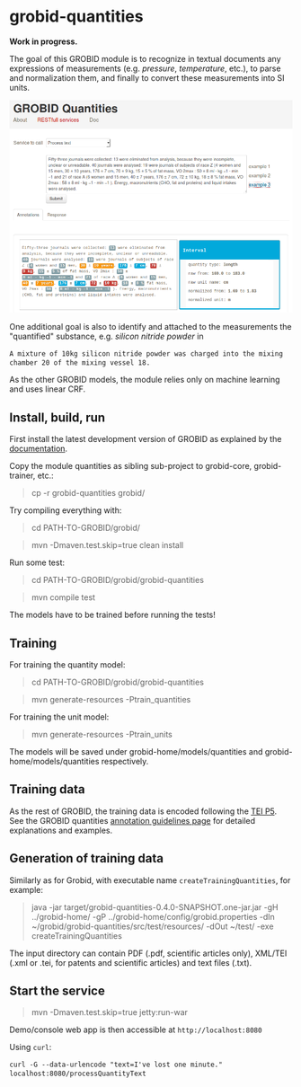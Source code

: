 # grobid-quantities

__Work in progress.__

The goal of this GROBID module is to recognize in textual documents any expressions of measurements (e.g. _pressure_, _temperature_, etc.), to parse and normalization them, and finally to convert these measurements into SI units. 

![GROBID Quantity Demo](doc/img/Screenshot.png)

One additional goal is also to identify and attached to the measurements the "quantified" substance, e.g. _silicon nitride powder_ in 

```
A mixture of 10kg silicon nitride powder was charged into the mixing chamber 20 of the mixing vessel 18.
```

As the other GROBID models, the module relies only on machine learning and uses linear CRF. 

## Install, build, run

First install the latest development version of GROBID as explained by the [documentation](http://grobid.readthedocs.org).

Copy the module quantities as sibling sub-project to grobid-core, grobid-trainer, etc.:
> cp -r grobid-quantities grobid/

Try compiling everything with:
> cd PATH-TO-GROBID/grobid/

> mvn -Dmaven.test.skip=true clean install

Run some test: 
> cd PATH-TO-GROBID/grobid/grobid-quantities

> mvn compile test

The models have to be trained before running the tests!

## Training

For training the quantity model:
> cd PATH-TO-GROBID/grobid/grobid-quantities

> mvn generate-resources -Ptrain_quantities

For training the unit model:

> mvn generate-resources -Ptrain_units

The models will be saved under grobid-home/models/quantities and grobid-home/models/quantities respectively.

## Training data

As the rest of GROBID, the training data is encoded following the [TEI P5](http://www.tei-c.org/Guidelines/P5). See the GROBID quantities [annotation guidelines page](doc/Annotation-Guidelines.md) for detailed explanations and examples.  

## Generation of training data

Similarly as for Grobid, with executable name ```createTrainingQuantities```, for example: 

> java -jar target/grobid-quantities-0.4.0-SNAPSHOT.one-jar.jar -gH ../grobid-home/ -gP ../grobid-home/config/grobid.properties -dIn ~/grobid/grobid-quantities/src/test/resources/ -dOut ~/test/ -exe createTrainingQuantities

The input directory can contain PDF (.pdf, scientific articles only), XML/TEI (.xml or .tei, for patents and scientific articles) and text files (.txt).


## Start the service

> mvn -Dmaven.test.skip=true jetty:run-war

Demo/console web app is then accessible at ```http://localhost:8080```

Using ```curl```:

```
curl -G --data-urlencode "text=I've lost one minute." localhost:8080/processQuantityText
```
